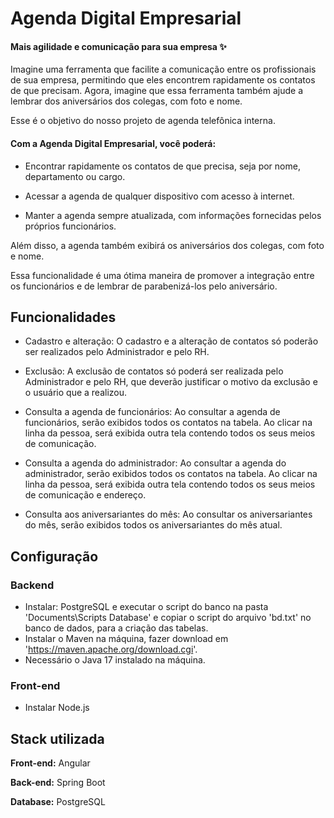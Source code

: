 # Agenda Digital Empresarial
#### Mais agilidade e comunicação para sua empresa ✨

Imagine uma ferramenta que facilite a comunicação entre os profissionais de sua empresa, permitindo que eles encontrem rapidamente os contatos de que precisam. Agora, imagine que essa ferramenta também ajude a lembrar dos aniversários dos colegas, com foto e nome.

Esse é o objetivo do nosso projeto de agenda telefônica interna.

#### Com a Agenda Digital Empresarial, você poderá:

- Encontrar rapidamente os contatos de que precisa, seja por nome, departamento ou cargo.

- Acessar a agenda de qualquer dispositivo com acesso à internet.

- Manter a agenda sempre atualizada, com informações fornecidas pelos próprios funcionários.

Além disso, a agenda também exibirá os aniversários dos colegas, com foto e nome.

Essa funcionalidade é uma ótima maneira de promover a integração entre os funcionários e de lembrar de parabenizá-los pelo aniversário.

## Funcionalidades

- Cadastro e alteração: O cadastro e a alteração de contatos só poderão ser realizados pelo Administrador e pelo RH.

- Exclusão: A exclusão de contatos só poderá ser realizada pelo Administrador e pelo RH, que deverão justificar o motivo da exclusão e o usuário que a realizou.

- Consulta a agenda de funcionários: Ao consultar a agenda de funcionários, serão exibidos todos os contatos na tabela. Ao clicar na linha da pessoa, será exibida outra tela contendo todos os seus meios de comunicação.

- Consulta a agenda do administrador: Ao consultar a agenda do administrador, serão exibidos todos os contatos na tabela. Ao clicar na linha da pessoa, será exibida outra tela contendo todos os seus meios de comunicação e endereço.

- Consulta aos aniversariantes do mês: Ao consultar os aniversariantes do mês, serão exibidos todos os aniversariantes do mês atual.
  
## Configuração

### Backend
- Instalar: PostgreSQL e executar o script do banco na pasta 'Documents\Scripts Database' e copiar o script do arquivo 'bd.txt' no banco de dados, para a criação das tabelas.
- Instalar o Maven na máquina, fazer download em 'https://maven.apache.org/download.cgi'.
- Necessário o Java 17 instalado na máquina.

### Front-end
- Instalar Node.js



## Stack utilizada

**Front-end:** Angular

**Back-end:** Spring Boot

**Database:** PostgreSQL


